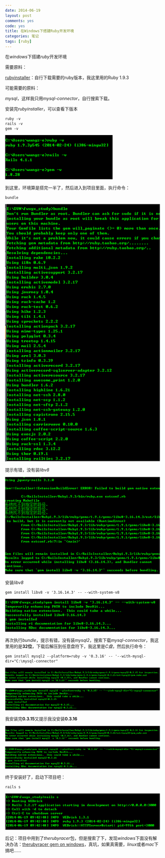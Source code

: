 ```yaml
---
date: 2014-06-19
layout: post
comments: yes
code: yes
title: 在Windows下搭建Ruby开发环境
categories: 笔记
tags: [ruby]
---
```


在*windows*下搭建*ruby*开发环境

需要原料：

[rubyinstaller](http://rubyinstaller.org/)：自行下载需要的ruby版本，我这里用的Ruby 1.9.3

可能需要的原料：

*mysql*，这样我只用*mysql-connector*，自行搜索下载。

安装完*rubyinstaller*，可以查看下版本

    ruby -v
    rails -v
    gem -v

[![查看版本](/uploads/2014/06/ruby1.png)](/uploads/2014/06/ruby1.png)

到这里，环境算是搭完一半了，然后进入到项目里面，执行命令：

    bundle

[![bundle](/uploads/2014/06/ruby2.png)](/uploads/2014/06/ruby2.png)

提示有错，没有装*libv8*

[![libv8](/uploads/2014/06/ruby3.png)](/uploads/2014/06/ruby3.png)

安装*libv8*

    gem install libv8 -v '3.16.14.3' -- --with-system-v8

[![libv8完成](/uploads/2014/06/ruby4.png)](/uploads/2014/06/ruby4.png)

再次执行*bundle*，提示有错，没有装*mysql2*，搜索下载*mysql-connector*，我这里用的是**32位**，下载后解压到任意盘符下，我这里是*C盘*，然后执行命令：

    gem install mysql2 --platform=ruby -v '0.3.16' -- '--with-mysql-dir="C:\mysql-connector"

[![mysql2](/uploads/2014/06/ruby5.png)](/uploads/2014/06/ruby5.png)

[![mysql2](/uploads/2014/06/ruby7.png)](/uploads/2014/06/ruby7.png)

我安装完**0.3.15**又提示我没安装**0.3.16**

[![mysql2安装完成](/uploads/2014/06/ruby8.png)](/uploads/2014/06/ruby8.png)

[![mysql2安装完成](/uploads/2014/06/ruby6.png)](/uploads/2014/06/ruby6.png)

终于安装好了，启动下项目吧：

    rails s

[![项目启动](/uploads/2014/06/ruby9.png)](/uploads/2014/06/ruby9.png)

后记：项目中用到了*therubyracer*包，但是搜索了下，发现*windows*下面没有解决办法：[therubyracer gem on windows](http://stackoverflow.com/questions/6356450/therubyracer-gem-on-windows)，真坑，如果真需要，*linux*或者*mac*下搞吧……